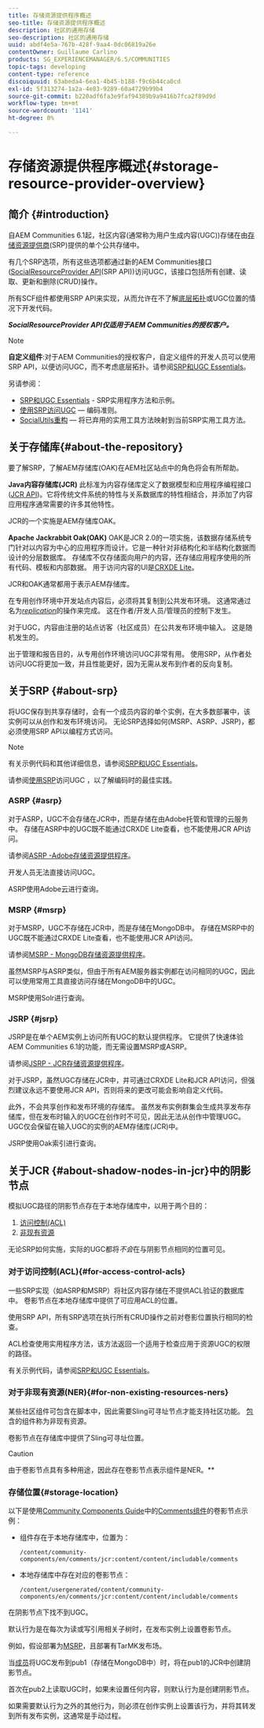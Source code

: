 ```yaml
---
title: 存储资源提供程序概述
seo-title: 存储资源提供程序概述
description: 社区的通用存储
seo-description: 社区的通用存储
uuid: abdf4e5a-767b-428f-9aa4-0dc06819a26e
contentOwner: Guillaume Carlino
products: SG_EXPERIENCEMANAGER/6.5/COMMUNITIES
topic-tags: developing
content-type: reference
discoiquuid: 63abeda4-6ea1-4b45-b188-f9c6b44ca0cd
exl-id: 5f313274-1a2a-4e83-9289-60a4729b99b4
source-git-commit: b220adf6fa3e9faf94389b9a9416b7fca2f89d9d
workflow-type: tm+mt
source-wordcount: '1141'
ht-degree: 0%

---
```


# 存储资源提供程序概述{#storage-resource-provider-overview}

## 简介 {#introduction}

自AEM Communities 6.1起，社区内容(通常称为用户生成内容(UGC))存储在由[存储资源提供商](working-with-srp.md)(SRP)提供的单个公共存储中。

有几个SRP选项，所有这些选项都通过新的AEM Communities接口([SocialResourceProvider API](srp-and-ugc.md)(SRP API))访问UGC，该接口包括所有创建、读取、更新和删除(CRUD)操作。

所有SCF组件都使用SRP API来实现，从而允许在不了解[底层拓扑](topologies.md)或UGC位置的情况下开发代码。

***SocialResourceProvider API仅适用于AEM Communities的授权客户。***

>[!NOTE]
>
>**自定义组件**:对于AEM Communities的授权客户，自定义组件的开发人员可以使用SRP API，以便访问UGC，而不考虑底层拓扑。请参阅[SRP和UGC Essentials](srp-and-ugc.md)。

另请参阅：

* [SRP和UGC Essentials](srp-and-ugc.md)  - SRP实用程序方法和示例。
* [使用SRP访问UGC](accessing-ugc-with-srp.md)  — 编码准则。
* [SocialUtils重构](socialutils.md)  — 将已弃用的实用工具方法映射到当前SRP实用工具方法。

## 关于存储库{#about-the-repository}

要了解SRP，了解AEM存储库(OAK)在AEM社区站点中的角色将会有所帮助。

**Java内容存储库(JCR)**
此标准为内容存储库定义了数据模型和应用程序编程接口([JCR API](https://jackrabbit.apache.org/jcr/jcr-api.html))。它将传统文件系统的特性与关系数据库的特性相结合，并添加了内容应用程序通常需要的许多其他特性。

JCR的一个实施是AEM存储库OAK。

**Apache Jackrabbit Oak(OAK)**
[](../../help/sites-deploying/platform.md) OAK是JCR 2.0的一项实施，该数据存储系统专门针对以内容为中心的应用程序而设计。它是一种针对非结构化和半结构化数据而设计的分层数据库。 存储库不仅存储面向用户的内容，还存储应用程序使用的所有代码、模板和内部数据。 用于访问内容的UI是[CRXDE Lite](../../help/sites-developing/developing-with-crxde-lite.md)。

JCR和OAK通常都用于表示AEM存储库。

在专用创作环境中开发站点内容后，必须将其复制到公共发布环境。 这通常通过名为&#x200B;*[replication](deploy-communities.md#replication-agents-on-author)*&#x200B;的操作来完成。 这在作者/开发人员/管理员的控制下发生。

对于UGC，内容由注册的站点访客（社区成员）在公共发布环境中输入。 这是随机发生的。

出于管理和报告目的，从专用创作环境访问UGC非常有用。 使用SRP，从作者处访问UGC将更加一致，并且性能更好，因为无需从发布到作者的反向复制。

## 关于SRP {#about-srp}

将UGC保存到共享存储时，会有一个成员内容的单个实例，在大多数部署中，该实例可以从创作和发布环境访问。 无论SRP选择如何(MSRP、ASRP、JSRP)，都必须使用SRP API以编程方式访问。

>[!NOTE]
>
>有关示例代码和其他详细信息，请参阅[SRP和UGC Essentials](srp-and-ugc.md)。
>
>请参阅[使用SRP](accessing-ugc-with-srp.md)访问UGC ，以了解编码时的最佳实践。

### ASRP {#asrp}

对于ASRP，UGC不会存储在JCR中，而是存储在由Adobe托管和管理的云服务中。 存储在ASRP中的UGC既不能通过CRXDE Lite查看，也不能使用JCR API访问。

请参阅[ASRP -Adobe存储资源提供程序](asrp.md)。

开发人员无法直接访问UGC。

ASRP使用Adobe云进行查询。

### MSRP {#msrp}

对于MSRP，UGC不存储在JCR中，而是存储在MongoDB中。 存储在MSRP中的UGC既不能通过CRXDE Lite查看，也不能使用JCR API访问。

请参阅[MSRP - MongoDB存储资源提供程序](msrp.md)。

虽然MSRP与ASRP类似，但由于所有AEM服务器实例都在访问相同的UGC，因此可以使用常用工具直接访问存储在MongoDB中的UGC。

MSRP使用Solr进行查询。

### JSRP {#jsrp}

JSRP是在单个AEM实例上访问所有UGC的默认提供程序。 它提供了快速体验AEM Communities 6.1的功能，而无需设置MSRP或ASRP。

请参阅[JSRP - JCR存储资源提供程序](jsrp.md)。

对于JSRP，虽然UGC存储在JCR中，并可通过CRXDE Lite和JCR API访问，但强烈建议永远不要使用JCR API，否则将来的更改可能会影响自定义代码。

此外，不会共享创作和发布环境的存储库。 虽然发布实例群集会生成共享发布存储库，但在发布时输入的UGC在创作时不可见，因此无法从创作中管理UGC。 UGC仅会保留在输入UGC的实例的AEM存储库(JCR)中。

JSRP使用Oak索引进行查询。

## 关于JCR {#about-shadow-nodes-in-jcr}中的阴影节点

模拟UGC路径的阴影节点存在于本地存储库中，以用于两个目的：

1. [访问控制(ACL)](#for-access-control-acls)
1. [非现有资源](#for-non-existing-resources-ners)

无论SRP如何实施，实际的UGC都将*不会*在与阴影节点相同的位置可见。

### 对于访问控制(ACL){#for-access-control-acls}

一些SRP实现（如ASRP和MSRP）将社区内容存储在不提供ACL验证的数据库中。 卷影节点在本地存储库中提供了可应用ACL的位置。

使用SRP API，所有SRP选项在执行所有CRUD操作之前对卷影位置执行相同的检查。

ACL检查使用实用程序方法，该方法返回一个适用于检查应用于资源UGC的权限的路径。

有关示例代码，请参阅[SRP和UGC Essentials](srp-and-ugc.md)。

### 对于非现有资源(NER){#for-non-existing-resources-ners}

某些社区组件可包含在脚本中，因此需要Sling可寻址节点才能支持社区功能。 [包](scf.md#add-or-include-a-communities-component) 含的组件称为非现有资源。

卷影节点在存储库中提供了Sling可寻址位置。

>[!CAUTION]
>
>由于卷影节点具有多种用途，因此存在卷影节点表示组件是NER。**

### 存储位置{#storage-location}

以下是使用[Community Components Guide](components-guide.md)中的[Comments组件](http://localhost:4502/content/community-components/en/comments.html)的卷影节点示例：

* 组件存在于本地存储库中，位置为：

   `/content/community-components/en/comments/jcr:content/content/includable/comments`

* 本地存储库中存在对应的卷影节点：

   `/content/usergenerated/content/community-components/en/comments/jcr:content/content/includable/comments`

在阴影节点下找不到UGC。

默认行为是在每次为读或写引用相关子树时，在发布实例上设置卷影节点。

例如，假设部署为[MSRP](msrp.md)，且部署有TarMK发布场。

当[成员](users.md)将UGC发布到pub1（存储在MongoDB中）时，将在pub1的JCR中创建阴影节点。

首次在pub2上读取UGC时，如果未设置任何内容，则默认行为是创建阴影节点。

如果需要默认行为之外的其他行为，则必须在创作实例上设置该行为，并将其转发到所有发布实例，这通常是手动过程。
